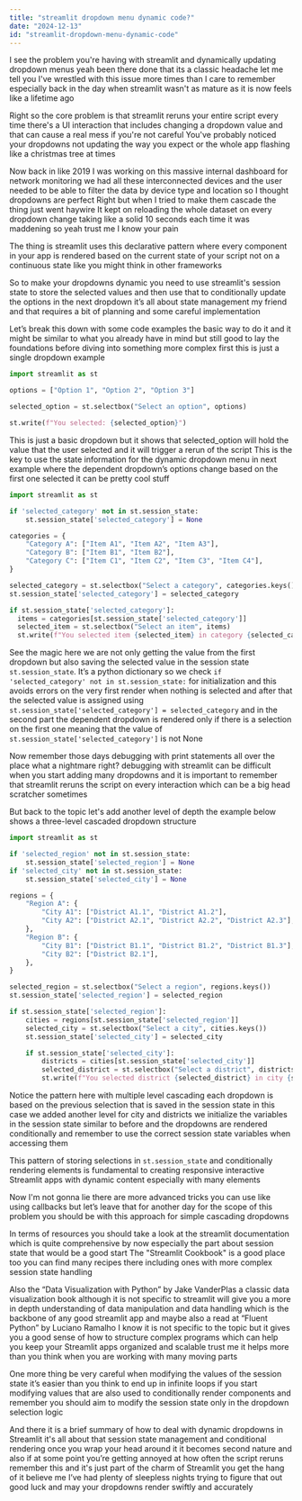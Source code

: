 ```yaml
---
title: "streamlit dropdown menu dynamic code?"
date: "2024-12-13"
id: "streamlit-dropdown-menu-dynamic-code"
---
```


 I see the problem you're having with streamlit and dynamically updating dropdown menus yeah been there done that its a classic headache let me tell you I've wrestled with this issue more times than I care to remember especially back in the day when streamlit wasn't as mature as it is now feels like a lifetime ago

Right so the core problem is that streamlit reruns your entire script every time there's a UI interaction that includes changing a dropdown value and that can cause a real mess if you're not careful You've probably noticed your dropdowns not updating the way you expect or the whole app flashing like a christmas tree at times

Now back in like 2019 I was working on this massive internal dashboard for network monitoring we had all these interconnected devices and the user needed to be able to filter the data by device type and location so I thought dropdowns are perfect Right but when I tried to make them cascade the thing just went haywire It kept on reloading the whole dataset on every dropdown change taking like a solid 10 seconds each time it was maddening so yeah trust me I know your pain

The thing is streamlit uses this declarative pattern where every component in your app is rendered based on the current state of your script not on a continuous state like you might think in other frameworks

So to make your dropdowns dynamic you need to use streamlit's session state to store the selected values and then use that to conditionally update the options in the next dropdown it’s all about state management my friend and that requires a bit of planning and some careful implementation

Let’s break this down with some code examples the basic way to do it and it might be similar to what you already have in mind but still good to lay the foundations before diving into something more complex first this is just a single dropdown example

```python
import streamlit as st

options = ["Option 1", "Option 2", "Option 3"]

selected_option = st.selectbox("Select an option", options)

st.write(f"You selected: {selected_option}")

```

This is just a basic dropdown but it shows that selected_option will hold the value that the user selected and it will trigger a rerun of the script This is the key to use the state information for the dynamic dropdown menu in next example where the dependent dropdown’s options change based on the first one selected it can be pretty cool stuff

```python
import streamlit as st

if 'selected_category' not in st.session_state:
    st.session_state['selected_category'] = None

categories = {
    "Category A": ["Item A1", "Item A2", "Item A3"],
    "Category B": ["Item B1", "Item B2"],
    "Category C": ["Item C1", "Item C2", "Item C3", "Item C4"],
}

selected_category = st.selectbox("Select a category", categories.keys())
st.session_state['selected_category'] = selected_category

if st.session_state['selected_category']:
  items = categories[st.session_state['selected_category']]
  selected_item = st.selectbox("Select an item", items)
  st.write(f"You selected item {selected_item} in category {selected_category}")

```

See the magic here we are not only getting the value from the first dropdown but also saving the selected value in the session state `st.session_state`. It’s a python dictionary so we check `if 'selected_category' not in st.session_state:` for initialization and this avoids errors on the very first render when nothing is selected and after that the selected value is assigned using `st.session_state['selected_category'] = selected_category` and in the second part the dependent dropdown is rendered only if there is a selection on the first one meaning that the value of `st.session_state['selected_category']` is not None

Now remember those days debugging with print statements all over the place what a nightmare right? debugging with streamlit can be difficult when you start adding many dropdowns and it is important to remember that streamlit reruns the script on every interaction which can be a big head scratcher sometimes

But back to the topic let's add another level of depth the example below shows a three-level cascaded dropdown structure

```python
import streamlit as st

if 'selected_region' not in st.session_state:
    st.session_state['selected_region'] = None
if 'selected_city' not in st.session_state:
    st.session_state['selected_city'] = None

regions = {
    "Region A": {
        "City A1": ["District A1.1", "District A1.2"],
        "City A2": ["District A2.1", "District A2.2", "District A2.3"],
    },
    "Region B": {
        "City B1": ["District B1.1", "District B1.2", "District B1.3"],
        "City B2": ["District B2.1"],
    },
}

selected_region = st.selectbox("Select a region", regions.keys())
st.session_state['selected_region'] = selected_region

if st.session_state['selected_region']:
    cities = regions[st.session_state['selected_region']]
    selected_city = st.selectbox("Select a city", cities.keys())
    st.session_state['selected_city'] = selected_city

    if st.session_state['selected_city']:
        districts = cities[st.session_state['selected_city']]
        selected_district = st.selectbox("Select a district", districts)
        st.write(f"You selected district {selected_district} in city {selected_city} in region {selected_region}")
```

Notice the pattern here with multiple level cascading each dropdown is based on the previous selection that is saved in the session state in this case we added another level for city and districts we initialize the variables in the session state similar to before and the dropdowns are rendered conditionally and remember to use the correct session state variables when accessing them

This pattern of storing selections in `st.session_state` and conditionally rendering elements is fundamental to creating responsive interactive Streamlit apps with dynamic content especially with many elements

Now I'm not gonna lie there are more advanced tricks you can use like using callbacks but let’s leave that for another day for the scope of this problem you should be  with this approach for simple cascading dropdowns

In terms of resources you should take a look at the streamlit documentation which is quite comprehensive by now especially the part about session state that would be a good start The "Streamlit Cookbook" is a good place too you can find many recipes there including ones with more complex session state handling

Also the “Data Visualization with Python” by Jake VanderPlas a classic data visualization book although it is not specific to streamlit will give you a more in depth understanding of data manipulation and data handling which is the backbone of any good streamlit app and maybe also a read at “Fluent Python” by Luciano Ramalho I know it is not specific to the topic but it gives you a good sense of how to structure complex programs which can help you keep your Streamlit apps organized and scalable trust me it helps more than you think when you are working with many moving parts

One more thing be very careful when modifying the values of the session state it’s easier than you think to end up in infinite loops if you start modifying values that are also used to conditionally render components and remember you should aim to modify the session state only in the dropdown selection logic

And there it is a brief summary of how to deal with dynamic dropdowns in Streamlit it's all about that session state management and conditional rendering once you wrap your head around it it becomes second nature and also if at some point you’re getting annoyed at how often the script reruns remember this and it's just part of the charm of Streamlit you get the hang of it believe me I’ve had plenty of sleepless nights trying to figure that out good luck and may your dropdowns render swiftly and accurately

